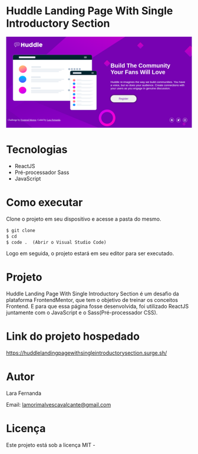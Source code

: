 # Huddle Landing Page With Single Introductory Section

<img src="./src/assets/image.png" />

# Tecnologias

<ul>
    <li>ReactJS</li>
    <li>Pré-processador Sass</li>
    <li>JavaScript</li>
</ul>

# Como executar

Clone o projeto em seu dispositivo e acesse a pasta do mesmo.

```
$ git clone 
$ cd 
$ code .  (Abrir o Visual Studio Code)
```

Logo em seguida, o projeto estará em seu editor para ser executado.

# Projeto

Huddle Landing Page With Single Introductory Section é um desafio da plataforma FrontendMentor, que tem o objetivo de treinar os conceitos Frontend. E para que essa página fosse desenvolvida, foi utilizado ReactJS juntamente com o JavaScript e o Sass(Pré-processador CSS).

# Link do projeto hospedado

https://huddlelandingpagewithsingleintroductorysection.surge.sh/

# Autor

Lara Fernanda

Email: lamorimalvescavalcante@gmail.com

# Licença

Este projeto está sob a licença MIT -